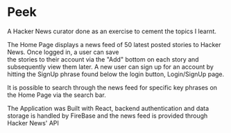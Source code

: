# Peek
A Hacker News curator done as an exercise to cement the topics I learnt.

The Home Page displays a news feed of 50 latest posted stories to Hacker News. Once logged in, a user can save  
the stories to their account via the "Add" bottom on each story and subsequently view them later.
A new user can sign up for an account by hitting the SignUp phrase found below the login button, Login/SignUp page.

It is possible to search through the news feed for specific key phrases on the Home Page via the search bar.

The Application was Built with React,
backend authentication and data storage is handled by FireBase and 
the news feed is provided through Hacker News' API
